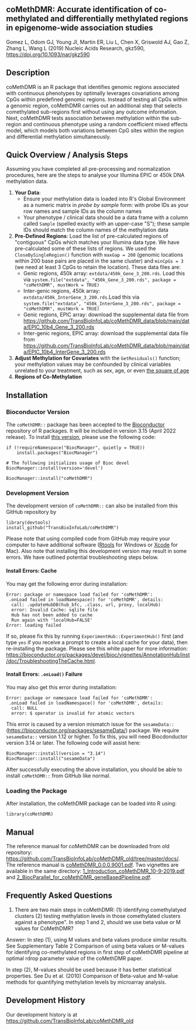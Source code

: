 ## coMethDMR: Accurate identification of co-methylated and differentially methylated regions in epigenome-wide association studies 
Gomez L, Odom GJ, Young JI, Martin ER, Liu L, Chen X, Griswold AJ, Gao Z, Zhang L, Wang L (2019) Nucleic Acids Research, gkz590, https://doi.org/10.1093/nar/gkz590



## Description
coMethDMR is an R package that identifies genomic regions associated with continuous phenotypes by optimally leverages covariations 
among CpGs within predefined genomic regions. Instead of testing all CpGs within a genomic region, coMethDMR carries out an additional 
step that selects comethylated sub-regions first without using any outcome information. Next, coMethDMR tests association between 
methylation within the sub-region and continuous phenotype using a random coefficient mixed effects model, which models both variations 
between CpG sites within the region and differential methylation simultaneously.



## Quick Overview / Analysis Steps
Assuming you have completed all pre-processing and normalization procedures, here are the steps to analyse your Illumina EPIC or 450k DNA methylation data.

1. **Your Data**:
    + Ensure your methylation data is loaded into R's Global Environment as a numeric matrix in *probe by sample* form: with probe IDs as your row names and sample IDs as the column names
    + Your phenotype / clinical data should be a data frame with a column called `Sample` (spelled exactly with an upper-case "S"); these sample IDs should match the column names of the methylation data
2. **Pre-Defined Regions**: Load the list of pre-calculated regions of "contiguous" CpGs which matches your Illumina data type. We have pre-calculated some of these lists of regions. We used the `CloseBySingleRegion()` function with `maxGap = 200` (genomic locations within 200 base pairs are placed in the same cluster) and `minCpGs = 3` (we need at least 3 CpGs to retain the location). These data files are:
    + Genic regions, 450k array: `extdata/450k_Gene_3_200.rds`. Load this via `system.file("extdata", "450k_Gene_3_200.rds", package = "coMethDMR", mustWork = TRUE)`
    + Inter-genic regions, 450k array: `extdata/450k_InterGene_3_200.rds`.Load this via `system.file("extdata", "450k_InterGene_3_200.rds", package = "coMethDMR", mustWork = TRUE)`
    + Genic regions, EPIC array: download the supplemental data file from <https://github.com/TransBioInfoLab/coMethDMR_data/blob/main/data/EPIC_10b4_Gene_3_200.rds>
    + Inter-genic regions, EPIC array: download the supplemental data file from <https://github.com/TransBioInfoLab/coMethDMR_data/blob/main/data/EPIC_10b4_InterGene_3_200.rds>
3. **Adjust Methylation for Covariates** with the `GetResiduals()` function; your methylation values may be confounded by clinical variables unrelated to your treatment, such as sex, age, or even [the square of age](https://www.nature.com/articles/s41598-021-88504-0)
4. **Regions of Co-Methylation**



## Installation


### Bioconductor Version
The `coMethDMR::` package has been accepted to the [Bioconductor](https://bioconductor.org/) repository of R packages. It will be included in version 3.15 (April 2022 release). To install [this version](https://www.bioconductor.org/packages/devel/bioc/html/coMethDMR.html), please use the following code:
```
if (!requireNamespace("BiocManager", quietly = TRUE))
    install.packages("BiocManager")

# The following initializes usage of Bioc devel
BiocManager::install(version='devel')

BiocManager::install("coMethDMR")
```


### Development Version
The development version of `coMethDMR::` can also be installed from this GitHub repository by

```{r eval=FALSE, message=FALSE, warning=FALSE, results='hide'}
library(devtools)
install_github("TransBioInfoLab/coMethDMR")
```

Please note that using compiled code from GitHub may require your computer to have additional software ([Rtools](https://cran.r-project.org/bin/windows/Rtools/rtools40.html) for Windows or [Xcode](https://developer.apple.com/xcode/) for Mac). Also note that installing this development version may result in some errors. We have outlined potential troubleshooting steps below.

#### Install Errors: Cache
You may get the following error during installation:
```
Error: package or namespace load failed for 'coMethDMR':
 .onLoad failed in loadNamespace() for 'coMethDMR', details:
  call: .updateHubDB(hub_bfc, .class, url, proxy, localHub)
  error: Invalid Cache: sqlite file
  Hub has not been added to cache
  Run again with 'localHub=FALSE'
Error: loading failed
```

If so, please fix this by running `ExperimentHub::ExperimentHub()` first (and type `yes` if you receive a prompt to create a local cache for your data), then re-installing the package. Please see this white paper for more information: <https://bioconductor.org/packages/devel/bioc/vignettes/AnnotationHub/inst/doc/TroubleshootingTheCache.html>.

#### Install Errors: `.onLoad()` Failure
You may also get this error during installation:
```
Error: package or namespace load failed for 'coMethDMR':
 .onLoad failed in loadNamespace() for 'coMethDMR', details:
  call: NULL
  error: $ operator is invalid for atomic vectors
```

This error is caused by a version mismatch issue for the `sesameData::` (<https://bioconductor.org/packages/sesameData/>) package. We require `sesameData::` version 1.12 or higher. To fix this, you will need Biocdonductor version 3.14 or later. The following code will assist here:
```
BiocManager::install(version = "3.14")
BiocManager::install("sesameData")
```

After successfully executing the above installation, you should be able to install `coMethDMR::` from GitHub like normal.


### Loading the Package
After installation, the coMethDMR package can be loaded into R using:

```{r eval=TRUE, message=FALSE, warning=FALSE, results='hide'}
library(coMethDMR)
```



## Manual

The reference manual for coMethDMR can be downloaded from old repository: <https://github.com/TransBioInfoLab/coMethDMR_old/tree/master/docs/>. The reference manual is [coMethDMR_0.0.0.9001.pdf](https://github.com/TransBioInfoLab/coMethDMR_old/blob/master/docs/coMethDMR_0.0.0.9001.pdf). Two vignettes are available in the same directory: [1_Introduction_coMethDMR_10-9-2019.pdf](https://github.com/TransBioInfoLab/coMethDMR_old/blob/master/docs/1_Introduction_coMethDMR_10-9-2019.pdf) and [2_BiocParallel_for_coMethDMR_geneBasedPipeline.pdf](https://github.com/TransBioInfoLab/coMethDMR_old/blob/master/docs/2_BiocParallel_for_coMethDMR_geneBasedPipeline.pdf).



## Frequently Asked Questions

1. There are two main steps in coMethDMR: (1) identifying comethylatyed clusters (2) testing methylation levels in those comethylated clusters against a phenotype".
In step 1 and 2, should we use beta value or M values for CoMethDMR?

Answer: In step (1), using M values and beta values produce similar results. See Supplementary Table 2 Comparison of using beta values or M-values for identifying co-methylated regions in first step of coMethDMR pipeline at optimal rdrop parameter value of the coMethDMR paper. 

In step (2), M-values should be used because it has better statistical properties. See Du et al. (2010) Comparison of Beta-value and M-value methods for quantifying methylation levels by microarray analysis. 



## Development History
Our development history is at https://github.com/TransBioInfoLab/coMethDMR_old

